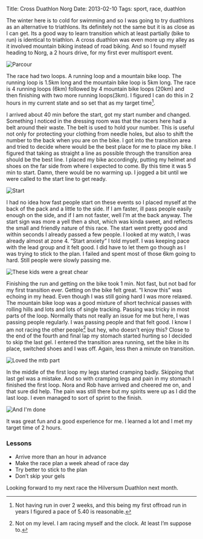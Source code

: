 Title: Cross Duathlon Norg
Date: 2013-02-10
Tags: sport, race, duathlon

The winter here is to cold for swimming and so I was going to try duathlons as an alternative to triathlons. Its definitely not the same but it is as close as I can get. Its a good way to learn transition which at least partially (bike to run) is identical to triathlon. A cross duathlon was even more up my alley as it involved mountain biking instead of road biking. And so I found myself heading to Norg, a 2 hours drive, for my first ever multisport event.

![Parcour](/blog/images/2013-xduanorg-map.png)

The race had two loops. A running loop and a mountain bike loop. The running loop is 1.5km long and the mountain bike loop is 5km long. The race is 4 running loops (6km) followed by 4 mountain bike loops (20km) and then finishing with two more running loops(3km). I figured I can do this in 2 hours in my current state and so set that as my target time[^1].

I arrived about 40 min before the start, got my start number and changed. Something I noticed in the dressing room was that the racers here had a belt around their waste. The belt is used to hold your number. This is useful not only for protecting your clothing from needle holes, but also to shift the number to the back when you are on the bike. I got into the transition area and tried to decide where would be the best place for me to place my bike. I figured that taking as straight a line as possible through the transition area should be the best line. I placed my bike accordingly, putting my helmet and shoes on the far side from where I expected to come. By this time it was 5 min to start. Damn, there would be no warming up. I jogged a bit until we were called to the start line to get ready.

![Start](/blog/images/2013-norg1.jpg)

I had no idea how fast people start on these events so I placed myself at the back of the pack and a little to the side. If I am faster, ill pass people easily enough on the side, and if I am not faster, well I’m at the back anyway. The start sign was more a yell then a shot, which was kinda sweet, and reflects the small and friendly nature of this race. The start went pretty good and within seconds I already passed a few people. I looked at my watch, I was already almost at zone 4. “Start anxiety” I told myself. I was keeping pace with the lead group and it felt good. I did have to let them go though as I was trying to stick to the plan. I failed and spent most of those 6km going to hard. Still people were slowly passing me.

![These kids were a great chear](/blog/images/2013-norg2.jpg)

Finishing the run and getting on the bike took 1 min. Not fast, but not bad for my first transition ever. Getting on the bike felt great. “I know this” was echoing in my head. Even though I was still going hard I was more relaxed. The mountain bike loop was a good mixture of short technical passes with rolling hills and lots and lots of single tracking. Passing was tricky in most parts of the loop. Normally thats not really an issue for me but here, I was passing people regularly. I was passing people and that felt good. I know I am not racing the other people[^2] but hey, who doesn’t enjoy this? Close to the end of the fourth and final lap my stomach started hurting so I decided to skip the last gel. I entered the transition area running, set the bike in its place, switched shoes and I was off. Again, less then a minute on transition.

![Loved the mtb part](/blog/images/2013-norg3.jpg)

In the middle of the first loop my legs started cramping badly. Skipping that last gel was a mistake. And so with cramping legs and pain in my stomach I finished the first loop. Nora and Rob have arrived and cheered me on, and that sure did help. The pain was still there but my spirits were up as I did the last loop. I even managed to sort of sprint to the finish.

![And I'm done](/blog/images/2013-norg4.jpg)

It was great fun and a good experience for me. I learned a lot and I met my target time of 2 hours.

### Lessons
- Arrive more than an hour in advance
- Make the race plan a week ahead of race day
- Try better to stick to the plan
- Don’t skip your gels

Looking forward to my next race the Hilversum Duathlon next month.

[^1]: Not having run in over 2 weeks, and this being my first offroad run in years I figured a pace of 5.40 is reasonable.

[^2]: Not on my level. I am racing myself and the clock. At least I’m suppose to.